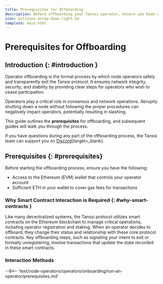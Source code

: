```yaml
---
title: Prerequisites for Offboarding
description: Before offboarding your Tanssi operator, ensure you have wallet access and sufficient ETH for gas. This guide outlines crucial prerequisites.
icon: octicons-arrow-down-right-24
template: main.html
---
```


# Prerequisites for Offboarding

## Introduction {: #introduction }

Operator offboarding is the formal process by which node operators safely and transparently exit the Tanssi protocol. It ensures network integrity, security, and stability by providing clear steps for operators who wish to cease participation.

Operators play a critical role in consensus and network operations. Abruptly shutting down a node without following the proper procedures can negatively impact operators, potentially resulting in slashing.

This guide outlines the **prerequisites** for offboarding, and subsequent guides will walk you through the process.

If you have questions during any part of the offboarding process, the Tanssi team can support you on [Discord](https://discord.gg/Jm2KH8xT7J){target=\_blank}.

## Prerequisites {: #prerequisites}

Before starting the offboarding process, ensure you have the following:

- Access to the Ethereum (EVM) wallet that controls your operator account
- Sufficient ETH in your wallet to cover gas fees for transactions

### Why Smart Contract Interaction is Required {: #why-smart-contracts }

Like many decentralized systems, the Tanssi protocol utilizes smart contracts on the Ethereum blockchain to manage critical operations, including operator registration and staking. When an operator decides to offboard, they change their status and relationship with these core protocol contracts.
Key offboarding steps, such as signaling your intent to exit or formally unregistering, involve transactions that update the state recorded in these smart contracts.

### Interaction Methods

--8<-- 'text/node-operators/operators/onboarding/run-an-operator/prerequisites.md'

